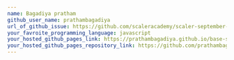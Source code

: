 ```yaml
---
name: Bagadiya pratham
github_user_name: prathambagadiya
url_of_github_issue: https://github.com/scaleracademy/scaler-september-open-source-challenge/issues/261
your_favroite_programming_language: javascript
your_hosted_github_pages_link: https://prathambagadiya.github.io/base-site/
your_hosted_github_pages_repository_link: https://github.com/prathambagadiya/base-site
---
```

